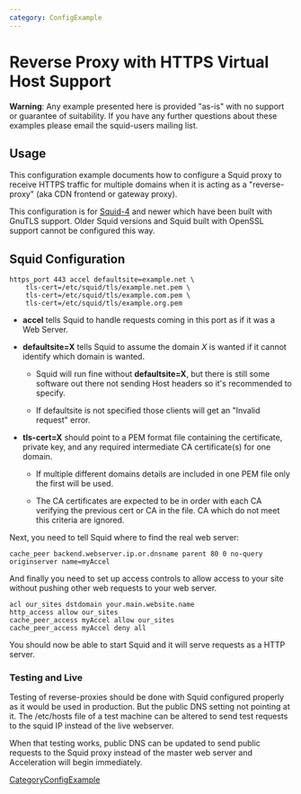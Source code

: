 ```yaml
---
category: ConfigExample
---
```

# Reverse Proxy with HTTPS Virtual Host Support

**Warning**: Any example presented here is provided "as-is" with no
support or guarantee of suitability. If you have any further questions
about these examples please email the squid-users mailing list.

## Usage

This configuration example documents how to configure a Squid proxy to
receive HTTPS traffic for multiple domains when it is acting as a
"reverse-proxy" (aka CDN frontend or gateway proxy).

This configuration is for
[Squid-4](/Releases/Squid-4)
and newer which have been built with GnuTLS support. Older Squid
versions and Squid built with OpenSSL support cannot be configured this
way.

## Squid Configuration

    https_port 443 accel defaultsite=example.net \
        tls-cert=/etc/squid/tls/example.net.pem \
        tls-cert=/etc/squid/tls/example.com.pem \
        tls-cert=/etc/squid/tls/example.org.pem

  - **accel** tells Squid to handle requests coming in this port as if
    it was a Web Server.

  - **defaultsite=X** tells Squid to assume the domain *X* is wanted if
    it cannot identify which domain is wanted.
    
      - Squid will run fine without **defaultsite=X**, but there is
        still some software out there not sending Host headers so it's
        recommended to specify.
    
      - If defaultsite is not specified those clients will get an
        "Invalid request" error.

  - **tls-cert=X** should point to a PEM format file containing the
    certificate, private key, and any required intermediate CA
    certificate(s) for one domain.
    
      - If multiple different domains details are included in one PEM
        file only the first will be used.
    
      - The CA certificates are expected to be in order with each CA
        verifying the previous cert or CA in the file. CA which do not
        meet this criteria are ignored.

Next, you need to tell Squid where to find the real web server:

    cache_peer backend.webserver.ip.or.dnsname parent 80 0 no-query originserver name=myAccel

And finally you need to set up access controls to allow access to your
site without pushing other web requests to your web server.

    acl our_sites dstdomain your.main.website.name
    http_access allow our_sites
    cache_peer_access myAccel allow our_sites
    cache_peer_access myAccel deny all

You should now be able to start Squid and it will serve requests as a
HTTP server.

### Testing and Live

Testing of reverse-proxies should be done with Squid configured properly
as it would be used in production. But the public DNS setting not
pointing at it. The /etc/hosts file of a test machine can be altered to
send test requests to the squid IP instead of the live webserver.

When that testing works, public DNS can be updated to send public
requests to the Squid proxy instead of the master web server and
Acceleration will begin immediately.

[CategoryConfigExample](/CategoryConfigExample)
